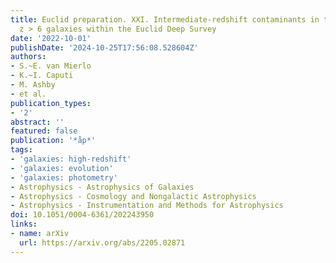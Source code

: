 ```yaml
---
title: Euclid preparation. XXI. Intermediate-redshift contaminants in the search for
  z > 6 galaxies within the Euclid Deep Survey
date: '2022-10-01'
publishDate: '2024-10-25T17:56:08.528604Z'
authors:
- S.~E. van Mierlo
- K.~I. Caputi
- M. Ashby
- et al.
publication_types:
- '2'
abstract: ''
featured: false
publication: '*åp*'
tags:
- 'galaxies: high-redshift'
- 'galaxies: evolution'
- 'galaxies: photometry'
- Astrophysics - Astrophysics of Galaxies
- Astrophysics - Cosmology and Nongalactic Astrophysics
- Astrophysics - Instrumentation and Methods for Astrophysics
doi: 10.1051/0004-6361/202243950
links:
- name: arXiv
  url: https://arxiv.org/abs/2205.02871
---
```

